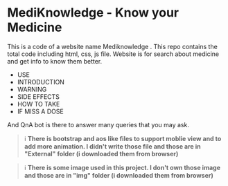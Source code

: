 # MediKnowledge - Know your Medicine
This is a code of a website name Mediknowledge . This repo contains the total code including html, css, js file.
Website is for search about medicine and get info to know them better. 
- USE
- INTRODUCTION
- WARNING
- SIDE EFFECTS
- HOW TO TAKE
- IF MISS A DOSE

And QnA bot is there to answer many queries that you may ask.


> :information_source: **There is bootstrap and aos like files to support moblie view and to add more animation. I didn't write those file and those are in "External" folder (i downloaded them from browser)**

> :information_source: **There is some image used in this project. I don't own those image and those are in "img" folder (i downloaded them from browser)**
